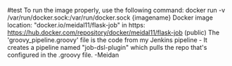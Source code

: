 #test
To run the image properly, use the following command:
docker run -v /var/run/docker.sock:/var/run/docker.sock {imagename}
Docker image location: "docker.io/meidal11/flask-job"
in https: https://hub.docker.com/repository/docker/meidal11/flask-job (public)
The 'groovy_pipeline.groovy' file is the code from my Jenkins pipeline - It creates a pipeline named "job-dsl-plugin"
which pulls the repo that's configured in the .groovy file. 
-Meidan

